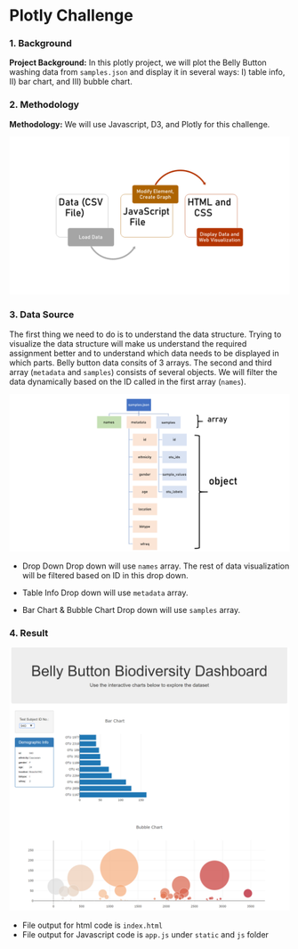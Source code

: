 # Plotly Challenge


### 1. Background 

**Project Background:** In this plotly project, we will plot the Belly Button washing data from `samples.json` and display it in several ways: 
I) table info, II) bar chart, and III) bubble chart. 

### 2. Methodology 

**Methodology:** We will use Javascript, D3, and Plotly for this challenge. 

![](images/js-1.PNG)


### 3. Data Source

The first thing we need to do is to understand the data structure. Trying to visualize the data structure will make us understand the required 
assignment better and to understand which data needs to be displayed in which parts. Belly button data consits of 3 arrays. The second and third array 
(`metadata` and `samples`) consists of several objects. We will filter the data dynamically based on the ID called in the first array (`names`). 

![](images/js-2.PNG)

* Drop Down 
Drop down will use `names` array. The rest of data visualization will be filtered based on ID in this drop down. 


* Table Info
Drop down will use `metadata` array. 

* Bar Chart & Bubble Chart
Drop down will use `samples` array. 


### 4. Result

![](images/dashboard.PNG)


* File output for html code is  `index.html` 
* File output for Javascript code is  `app.js` under `static` and `js` folder



